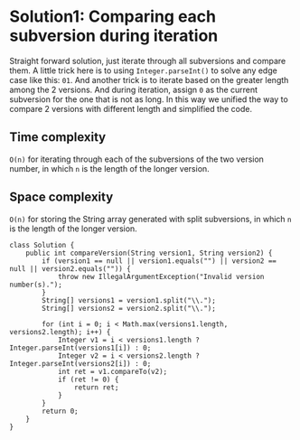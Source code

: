 # Solution1: Comparing each subversion during iteration

Straight forward solution, just iterate through all subversions and compare them. A little trick here is to using `Integer.parseInt()` to solve any edge case like this: `01`. And another trick is to iterate based on the greater length among the 2 versions. And during iteration, assign `0` as the current subversion for the one that is not as long. In this way we unified the way to compare 2 versions with different length and simplified the code. 

## Time complexity 

`O(n)` for iterating through each of the subversions of the two version number, in which `n` is the length of the longer version. 

## Space complexity

`O(n)` for storing the String array generated with split subversions, in which `n` is the length of the longer version. 

```
class Solution {
    public int compareVersion(String version1, String version2) {
        if (version1 == null || version1.equals("") || version2 == null || version2.equals("")) {
            throw new IllegalArgumentException("Invalid version number(s).");
        }
        String[] versions1 = version1.split("\\.");
        String[] versions2 = version2.split("\\.");
        
        for (int i = 0; i < Math.max(versions1.length, versions2.length); i++) {
            Integer v1 = i < versions1.length ? Integer.parseInt(versions1[i]) : 0;
            Integer v2 = i < versions2.length ? Integer.parseInt(versions2[i]) : 0;
            int ret = v1.compareTo(v2);
            if (ret != 0) {
                return ret;
            }
        }
        return 0;
    }
}
```
